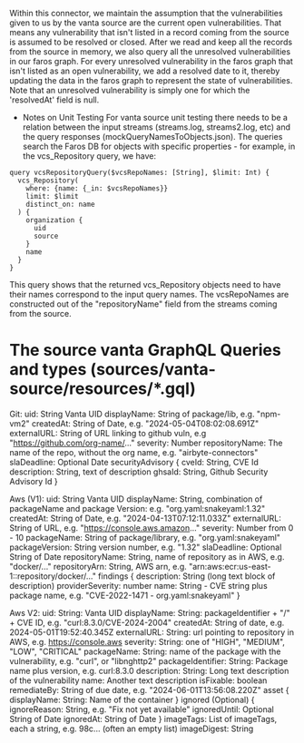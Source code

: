 
Within this connector, we maintain the assumption that the vulnerabilities given to us by 
the vanta source are the current open vulnerabilities. That means any vulnerability that isn't listed
in a record coming from the source is assumed to be resolved or closed. 
After we read and keep all the records from the source in memory, we also query all the 
unresolved vulnerabilities in our faros graph. For every unresolved vulnerability in the faros
graph that isn't listed as an open vulnerability, we add a resolved date to it, thereby updating
the data in the faros graph to represent the state of vulnerabilities. Note that an unresolved
vulnerability is simply one for which the 'resolvedAt' field is null.


- Notes on Unit Testing
  For vanta source unit testing there needs to be a relation between the input streams (streams.log, streams2.log, etc)
  and the query responses (mockQueryNamesToObjects.json). The queries search the Faros DB for objects with specific
  properties - for example, in the vcs_Repository query, we have:

```gql
query vcsRepositoryQuery($vcsRepoNames: [String], $limit: Int) {
  vcs_Repository(
    where: {name: {_in: $vcsRepoNames}}
    limit: $limit
    distinct_on: name
  ) {
    organization {
      uid
      source
    }
    name
  }
}
```

This query shows that the returned vcs_Repository objects need to have their names correspond to the
input query names. The vcsRepoNames are constructed out of the "repositoryName" field from the streams
coming from the source.


# The source vanta GraphQL Queries and types (sources/vanta-source/resources/*.gql)

Git:
  uid: String Vanta UID 
  displayName: String of package/lib, e.g. "npm-vm2"
  createdAt: String of Date, e.g. "2024-05-04T08:02:08.691Z"
  externalURL: String of URL linking to github vuln, e.g "https://github.com/org-name/..."
  severity: Number
  repositoryName: The name of the repo, without the org name, e.g. "airbyte-connectors"
  slaDeadline: Optional Date
  securityAdvisory {
      cveId: String, CVE Id
      description: String, text of description
      ghsaId: String, Github Security Advisory Id
  }

Aws (V1):
  uid: String Vanta UID
  displayName: String, combination of packageName and package Version: e.g. "org.yaml:snakeyaml:1.32"
  createdAt: String of Date, e.g. "2024-04-13T07:12:11.033Z"
  externalURL: String of URL, e.g. "https://console.aws.amazon..."
  severity: Number from 0 - 10
  packageName: String of package/library, e.g. "org.yaml:snakeyaml"
  packageVersion: String version number, e.g. "1.32"
  slaDeadline: Optional String of Date
  repositoryName: String, name of repository as in AWS, e.g. "docker/..."
  repositoryArn: String, AWS arn, e.g. "arn:aws:ecr:us-east-1:<id>:repository/docker/..."
  findings {
    description: String (long text block of description)
    providerSeverity: number
    name: String  - CVE string plus package name, e.g. "CVE-2022-1471 - org.yaml:snakeyaml"
  }

Aws V2:
  uid: String: Vanta UID
  displayName: String: packageIdentifier + "/" + CVE ID, e.g. "curl:8.3.0/CVE-2024-2004"
  createdAt: String of date, e.g. 2024-05-01T19:52:40.345Z
  externalURL: String: url pointing to repository in AWS, e.g. https://console.aws
  severity: String: one of "HIGH", "MEDIUM", "LOW", "CRITICAL"
  packageName: String: name of the package with the vulnerability, e.g. "curl", or "libnghttp2"
  packageIdentifier: String: Package name plus version, e.g. curl:8.3.0
  description: String: Long text description of the vulnerability
  name: Another text description
  isFixable: boolean
  remediateBy: String of due date, e.g. "2024-06-01T13:56:08.220Z"
  asset {
    displayName: String: Name of the container 
  }
  ignored (Optional) {
    ignoreReason: String, e.g. "Fix not yet available"
    ignoredUntil: Optional String of Date
    ignoredAt: String of Date
  }
  imageTags: List of imageTags, each a string, e.g. 98c... (often an empty list) 
  imageDigest: String
